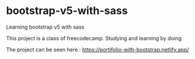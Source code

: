 # bootstrap-v5-with-sass
Learning bootstrap v5 with sass

This project is a class of freecodecamp. Studying and learning by doing

The project can be seen here : https://portifolio-with-bootstrap.netlify.app/
